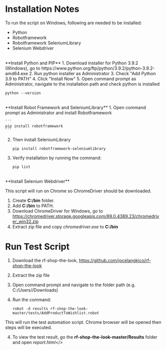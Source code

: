 # Installation Notes
To run the script on Windows, following are needed to be installed:
- Python
- Robotframework
- Robotframework SeleniumLibrary
- Selenium Webdriver

<br>
**Install Python and PIP**
1. Download installer for Python 3.9.2 (Windows), go to https://www.python.org/ftp/python/3.9.2/python-3.9.2-amd64.exe
2. Run python installer as Administrator
3. Check "Add Python 3.9 to PATH"
4. Click "Install Now"
5. Open command prompt as Administrator, navigate to the installation path and check python is installed
   
   ```
   python --version
   ```

<br>
**Install Robot Framework and SeleniumLibrary**
1. Open command prompt as Administrator and install Robotframework
    
    ```
    pip install robotframework
    ```

2. Then install SeleniumLibrary
    
    ```
    pip install robotframework-seleniumlibrary
    ```
    
3. Verify installation by running the command:
    
    ```
    pip list
    ```

<br>
**Install Selenium Webdriver**

This script will run on Chrome so ChromeDriver should be downloaded.

1. Create **C:/bin** folder.
2. Add **C:/bin** to PATH.
3. Download ChromeDriver for Windows, go to https://chromedriver.storage.googleapis.com/89.0.4389.23/chromedriver_win32.zip
4. Extract zip file and copy <i>chromedriver.exe</i> to **C:/bin**


# Run Test Script

1. Download the rf-shop-the-look, https://github.com/jocelangkico/rf-shop-the-look
2. Extract the zip file   
2. Open command prompt and navigate to the folder path (e.g. C:/Users/<username>/Downloads)
3. Run the command:
   
   ```
   robot -d results rf-shop-the-look-master/tests/AddProductToWishlist.robot
   ```
   
This will run the test automation script. Chrome browser will be opened then steps will be executed.
   
4. To view the test result, go the **rf-shop-the-look-master/Results** folder and open <i>report.html</>
